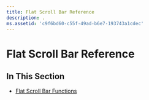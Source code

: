 ```yaml
---
title: Flat Scroll Bar Reference
description: .
ms.assetid: 'c9f6bd60-c55f-49ad-b6e7-193743a1cdec'
---
```


# Flat Scroll Bar Reference

## In This Section

-   [Flat Scroll Bar Functions](bumper-flat-scroll-bars-reference-functions.md)

 

 




